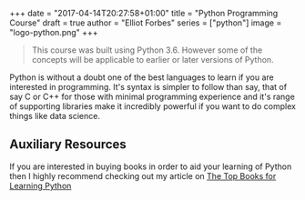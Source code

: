 +++
date = "2017-04-14T20:27:58+01:00"
title = "Python Programming Course"
draft = true
author = "Elliot Forbes"
series = ["python"]
image = "logo-python.png"
+++

> This course was built using Python 3.6. However some of the concepts will be applicable to earlier or later versions of Python.

Python is without a doubt one of the best languages to learn if you are interested in programming. It's syntax is simpler to follow than say, that of say C or C++ for those with minimal programming experience and it's range of supporting libraries make it incredibly powerful if you want to do complex things like data science. 

## Auxiliary Resources

If you are interested in buying books in order to aid your learning of Python then I highly recommend checking out my article on [The Top Books for Learning Python](/python/best-books-for-python/)
